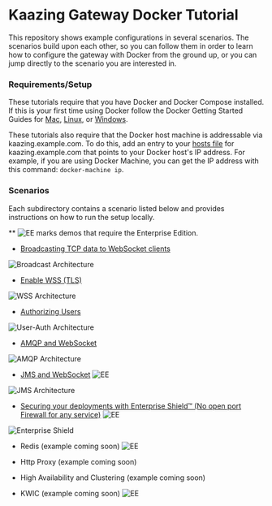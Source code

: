 # Kaazing Gateway Docker Tutorial

This repository shows example configurations in several scenarios.  The scenarios build upon each other, so you can follow them in order to learn how to configure the gateway with Docker from the ground up, or you can jump directly to the scenario you are interested in.

### Requirements/Setup

These tutorials require that you have Docker and Docker Compose installed.  If this is your first time using Docker follow the Docker Getting Started Guides for [Mac](https://docs.docker.com/mac/), [Linux](https://docs.docker.com/linux/), or [Windows](https://docs.docker.com/windows/).

These tutorials also require that the Docker host machine is addressable via kaazing.example.com.  To do this, add an entry to your [hosts file](https://en.wikipedia.org/wiki/Hosts_(file)) for kaazing.example.com that points to your Docker host's IP address.  For example, if you are using Docker Machine, you can get the IP address with this command: `docker-machine ip`.

### Scenarios

Each subdirectory contains a scenario listed below and provides instructions on how to run the setup locally.

** ![EE] marks demos that require the Enterprise Edition.

* [Broadcasting TCP data to WebSocket clients](broadcast)

![Broadcast Architecture](broadcast/broadcast.png)

* [Enable WSS (TLS)](wss)

![WSS Architecture](wss/wss.png)

* [Authorizing Users](user-auth)

![User-Auth Architecture](user-auth/authorization.png)

* [AMQP and WebSocket](AMQP)

![AMQP Architecture](AMQP/amqp.png)

* [JMS and WebSocket](JMS)  ![EE]

![JMS Architecture](JMS/jms.png)

* [Securing your deployments with Enterprise Shield&trade; (No open port Firewall for any service)](enterprise-shield) ![EE]

![Enterprise Shield](enterprise-shield/enterprise-shield.png) 

* Redis (example coming soon)  ![EE]

* Http Proxy (example coming soon)

* High Availability and Clustering (example coming soon) 

* KWIC (example coming soon)  ![EE]

[EE]: enterprise-feature.png "Enterprise Edition Feature"


